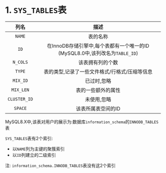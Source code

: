 # 1. `SYS_TABLES`表

|      列名      |                          描述                           |
|:------------:|:-----------------------------------------------------:|
|    `NAME`    |                         表的名称                          |
|     `ID`     | 在InnoDB存储引擎中,每个表都有一个唯一的ID (MySQL8.0中,该列改名为`TABLE_ID`) |
|   `N_COLS`   |                       该表拥有列的个数                        |
|    `TYPE`    |               表的类型,记录了一些文件格式/行格式/压缩等信息                |
|   `MIX_ID`   |                        已过时,忽略                         |
|  `MIX_LEN`   |                       表的一些额外的属性                       |
| `CLUSTER_ID` |                        未使用,忽略                         |
|   `SPACE`    |                      该表所属表空间的ID                       |

MySQL8.X中,该表对用户的展示为:数据库`information_schema`的`INNODB_TABLES`表

`SYS_TABLES`表有2个索引:

- 以`NAME`列为主键的聚簇索引
- 以`ID`列建立的二级索引

注: `information_schema.INNODB_TABLES`表没有这2个索引
